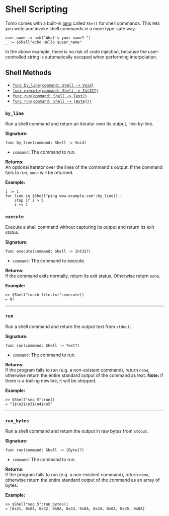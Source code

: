 # Shell Scripting

Tomo comes with a built-in [lang](langs.md) called `Shell` for shell commands.
This lets you write and invoke shell commands in a more type-safe way.

```tomo
user_name := ask("What's your name? ")
_ := $Shell"echo Hello $user_name"
```

In the above example, there is no risk of code injection, because the
user-controlled string is automatically escaped when performing interpolation.

## Shell Methods

- [`func by_line(command: Shell -> Void)`](#by_line)
- [`func execute(command: Shell -> Int32?)`](#execute)
- [`func run(command: Shell -> Text?)`](#run)
- [`func run(command: Shell -> [Byte]?)`](#run_bytes)

### `by_line`
Run a shell command and return an iterator over its output, line-by-line.

**Signature:**  
```tomo
func by_line(command: Shell -> Void)
```

- `command`: The command to run.

**Returns:**  
An optional iterator over the lines of the command's output. If the command fails
to run, `none` will be returned.

**Example:**  
```tomo
i := 1
for line in $Shell"ping www.example.com":by_line()!:
    stop if i > 5
    i += 1
```

### `execute`
Execute a shell command without capturing its output and return its exit status.

**Signature:**  
```tomo
func execute(command: Shell -> Int32?)
```

- `command`: The command to execute.

**Returns:**  
If the command exits normally, return its exit status. Otherwise return `none`.

**Example:**  
```tomo
>> $Shell"touch file.txt":execute()
= 0?
```

---

### `run`
Run a shell command and return the output text from `stdout`.

**Signature:**  
```tomo
func run(command: Shell -> Text?)
```

- `command`: The command to run.

**Returns:**  
If the program fails to run (e.g. a non-existent command), return `none`,
otherwise return the entire standard output of the command as text. **Note:**
if there is a trailing newline, it will be stripped.

**Example:**  
```tomo
>> $Shell"seq 5":run()
= "1$\n2$\n3$\n4$\n5"
```

---

### `run_bytes`
Run a shell command and return the output in raw bytes from `stdout`.

**Signature:**  
```tomo
func run(command: Shell -> [Byte]?)
```

- `command`: The command to run.

**Returns:**  
If the program fails to run (e.g. a non-existent command), return `none`,
otherwise return the entire standard output of the command as an array of
bytes.

**Example:**  
```tomo
>> $Shell"seq 5":run_bytes()
= [0x31, 0x0A, 0x32, 0x0A, 0x33, 0x0A, 0x34, 0x0A, 0x35, 0x0A]
```
